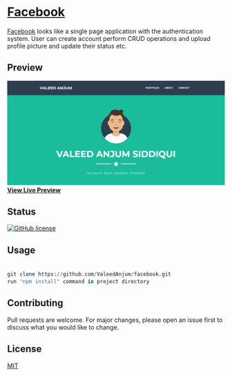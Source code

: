 # [Facebook](https://facebook-842b3.firebaseapp.com/)


[Facebook](https://facebook-842b3.firebaseapp.com/) looks like a single page application with the authentication system. User can create account perform CRUD operations and upload profile picture and update their status etc. 


## Preview

[![Facebook Preview](https://raw.githubusercontent.com/ValeedAnjum/yourportfolio/master/public/img/yourportfolio.png)](https://facebook-842b3.firebaseapp.com/)
**[View Live Preview](https://facebook-842b3.firebaseapp.com/)**

## Status

[![GitHub license](https://img.shields.io/badge/license-MIT-blue.svg)](https://github.com/ValeedAnjum/facebook/blob/master/LICENSE)


## Usage

```python

git clone https://github.com/ValeedAnjum/facebook.git
run "npm install" command in project directory
```

## Contributing
Pull requests are welcome. For major changes, please open an issue first to discuss what you would like to change.

## License
[MIT](https://choosealicense.com/licenses/mit/)
